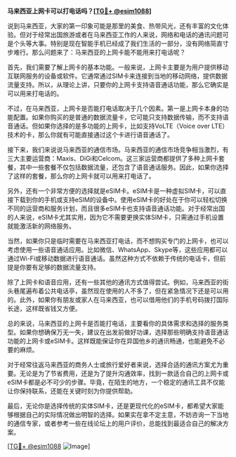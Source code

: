 **马来西亚上网卡可以打电话吗？[[TG💪+ @esim1088](https://t.me/s/esim1088)]**

说到马来西亚，大家的第一印象可能是那里的美食、热带风光，还有丰富的文化体验。但对于经常出国旅游或者在马来西亚工作的人来说，网络和电话的通讯问题可是个头等大事。特别是现在智能手机已经成了我们生活的一部分，没有网络简直寸步难行。那么问题来了：马来西亚的上网卡能不能用来打电话呢？

首先，我们需要了解上网卡的基本功能。一般来说，上网卡主要是为用户提供移动互联网服务的设备或软件。它通常通过SIM卡来连接到当地的移动网络，提供数据流量支持。所以，从理论上讲，只要你的上网卡支持语音通话功能，那么它确实是可以用来打电话的。

不过，在马来西亚，上网卡是否能打电话取决于几个因素。第一是上网卡本身的功能配置。如果你购买的是普通的数据流量卡，它可能只支持数据传输，而不支持语音通话。但如果你选择的是多功能的上网卡，比如支持VoLTE（Voice over LTE）技术的卡，那么你就有可能直接通过这个卡进行语音通话了。

接下来，我们来说说马来西亚的通信市场。马来西亚的通信市场竞争相当激烈，有三大主要运营商：Maxis、DiGi和Celcom。这三家运营商都提供了多种上网卡套餐，其中一些套餐不仅包括数据流量，还包含了语音通话服务。因此，如果你选择了这样的套餐，那么你的上网卡就可以用来打电话了。

另外，还有一个非常方便的选择就是eSIM卡。eSIM卡是一种虚拟SIM卡，可以直接下载到你的手机或支持eSIM的设备中。使用eSIM卡的好处在于你可以轻松切换不同的运营商和服务计划，而且很多eSIM卡也支持语音通话功能。对于经常出国的人来说，eSIM卡尤其实用，因为它不需要更换实体SIM卡，只需通过手机设置就能激活新的网络服务。

当然，如果你只是临时需要在马来西亚打电话，而不想购买专门的上网卡，也可以考虑使用一些语音通话应用。比如微信、WhatsApp、Skype等，这些应用都可以通过Wi-Fi或移动数据进行语音通话。虽然这种方式不依赖于传统的电话卡，但前提是你要有足够的数据流量支持。

除了上网卡和语音应用，还有一些其他的通讯方式值得尝试。例如，马来西亚的街头巷尾遍布着公共电话亭，虽然现在使用的人不多了，但在紧急情况下还是可以用的。此外，如果你有朋友或家人在马来西亚，也可以借用他们的手机号码拨打国际长途，这样既省钱又方便。

总的来说，马来西亚的上网卡是否能打电话，主要看你的具体需求和选择的服务类型。如果你想确保万无一失，建议在出发前做好功课，选择那些明确支持语音通话功能的上网卡或eSIM卡。这样既能保证你在异国他乡的通讯畅通，也能避免不必要的麻烦。

对于经常往返马来西亚的商务人士或旅行爱好者来说，选择合适的通讯方案尤为重要。无论是为了节省费用，还是为了提升沟通效率，找到一款适合自己的上网卡或eSIM卡都是必不可少的步骤。毕竟，在陌生的地方，一个稳定的通讯工具不仅能让你保持联系，还能在关键时刻为你提供帮助。

最后，无论你是选择传统的实体SIM卡，还是更现代化的eSIM卡，都希望大家能够根据自己的实际情况做出明智的选择。如果实在拿不定主意，不妨咨询一下当地的通信专家，或者参考一些在线论坛上的用户评价，总能找到最适合自己的解决方案。

[[TG💪+ @esim1088](https://t.me/s/esim1088) ![Image](https://i.postimg.cc/4NQfJmqS/Snipaste-2025-05-13-00-14-12.png)]